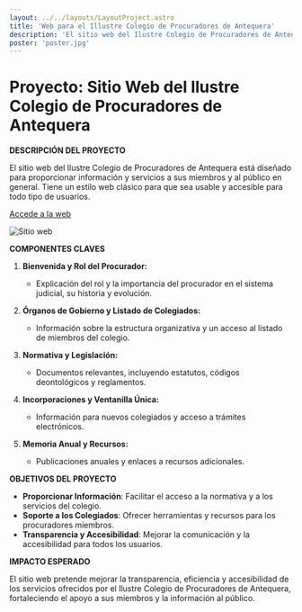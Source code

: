 ```yaml
---
layout: ../../layouts/LayoutProject.astro
title: 'Web para el Illustre Colegio de Procuradores de Antequera'
description: 'El sitio web del Ilustre Colegio de Procuradores de Antequera está diseñado para proporcionar información y servicios a sus miembros y al público en general.'
poster: 'poster.jpg'
---
```


# Proyecto: Sitio Web del Ilustre Colegio de Procuradores de Antequera

**DESCRIPCIÓN DEL PROYECTO**

El sitio web del Ilustre Colegio de Procuradores de Antequera está diseñado para proporcionar información y servicios a sus miembros y al público en general. Tiene un estilo web clásico para que sea usable y accesible para todo tipo de usuarios.

<a class="border-b-2 border-black border-bottom" href="https://www.colegioprocuradoresantequera.es" target="_blank">Accede a la web</a>

<img class="img-h" src="/portfolio/projects/project-6/home.png" alt="Sitio web" />

**COMPONENTES CLAVES**

1. **Bienvenida y Rol del Procurador:**
   - Explicación del rol y la importancia del procurador en el sistema judicial, su historia y evolución.

2. **Órganos de Gobierno y Listado de Colegiados:**
   - Información sobre la estructura organizativa y un acceso al listado de miembros del colegio.

3. **Normativa y Legislación:**
   - Documentos relevantes, incluyendo estatutos, códigos deontológicos y reglamentos.

4. **Incorporaciones y Ventanilla Única:**
   - Información para nuevos colegiados y acceso a trámites electrónicos.

5. **Memoria Anual y Recursos:**
   - Publicaciones anuales y enlaces a recursos adicionales.

**OBJETIVOS DEL PROYECTO**

- **Proporcionar Información**: Facilitar el acceso a la normativa y a los servicios del colegio.
- **Soporte a los Colegiados**: Ofrecer herramientas y recursos para los procuradores miembros.
- **Transparencia y Accesibilidad**: Mejorar la comunicación y la accesibilidad para todos los usuarios.

**IMPACTO ESPERADO**

El sitio web pretende mejorar la transparencia, eficiencia y accesibilidad de los servicios ofrecidos por el Ilustre Colegio de Procuradores de Antequera, fortaleciendo el apoyo a sus miembros y la información al público.